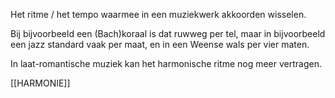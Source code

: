 Het ritme / het tempo waarmee in een muziekwerk akkoorden wisselen.

Bij bijvoorbeeld een (Bach)koraal is dat ruwweg per tel, maar in bijvoorbeeld een jazz standard vaak per maat, en in een Weense wals per vier maten.

In laat-romantische muziek kan het harmonische ritme nog meer vertragen.

[[HARMONIE]]

